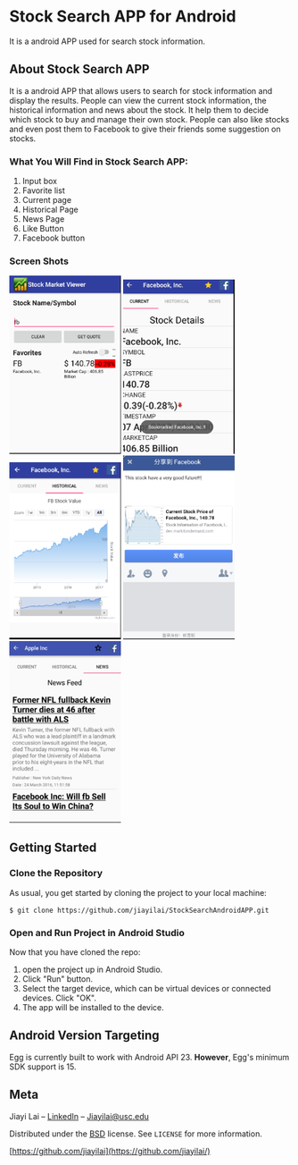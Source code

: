 # Stock Search APP for 	Android

It is a android APP used for search stock information.

## About Stock Search APP

It is a android APP that allows users to search for stock information and display the results. People can view the current stock information, the historical information and news about the stock. It help them to decide which stock to buy and manage their own stock. People can also like stocks and even post them to Facebook to give their friends some suggestion on stocks. 

### What You Will Find in Stock Search APP:
1. Input box
2. Favorite list
3. Current page
4. Historical Page
5. News Page
6. Like Button
7. Facebook button

### Screen Shots
<img src="readme_img/inputbox.png" alt="Drawing" style="width: 200px;"/>
<img src="readme_img/current.png" alt="Drawing" style="width: 200px;"/>
<img src="readme_img/historical.png" alt="Drawing" style="width: 200px;"/>
<img src="readme_img/facebook.png" alt="Drawing" style="width: 200px;"/>
<img src="readme_img/news.png" alt="Drawing" style="width: 200px;"/>



## Getting Started

### Clone the Repository

As usual, you get started by cloning the project to your local machine:

```
$ git clone https://github.com/jiayilai/StockSearchAndroidAPP.git
```

### Open and Run Project in Android Studio

Now that you have cloned the repo:

1. open the project up in Android Studio.
2. Click "Run" button.
3. Select the target device, which can be virtual devices or connected devices. Click "OK".
4. The app will be installed to the device.

## Android Version Targeting

Egg is currently built to work with Android API 23. **However**, Egg's minimum SDK support is 15.

## Meta

Jiayi Lai – [LinkedIn](https://www.linkedin.com/in/jiayi-lai/) – Jiayilai@usc.edu

Distributed under the [BSD](https://choosealicense.com/licenses/bsd-2-clause/) license. See ``LICENSE`` for more information.

[https://github.com/jiayilai](https://github.com/jiayilai/)
